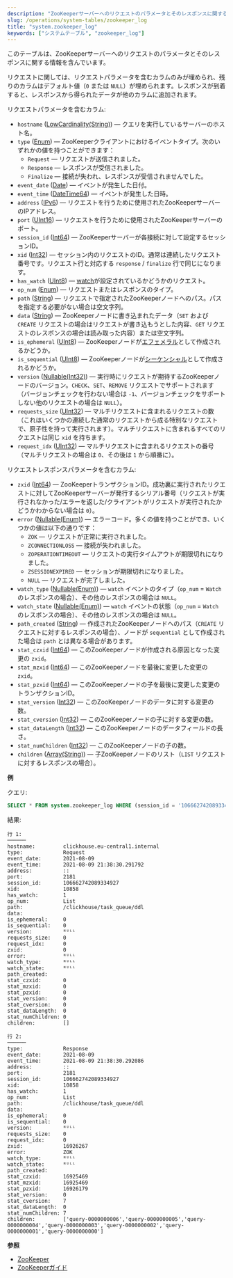 ```yaml
---
description: "ZooKeeperサーバーへのリクエストのパラメータとそのレスポンスに関する情報を含むシステムテーブル。"
slug: /operations/system-tables/zookeeper_log
title: "system.zookeeper_log"
keywords: ["システムテーブル", "zookeeper_log"]
---
```


このテーブルは、ZooKeeperサーバーへのリクエストのパラメータとそのレスポンスに関する情報を含んでいます。

リクエストに関しては、リクエストパラメータを含むカラムのみが埋められ、残りのカラムはデフォルト値（`0` または `NULL`）が埋められます。レスポンスが到着すると、レスポンスから得られたデータが他のカラムに追加されます。

リクエストパラメータを含むカラム:

- `hostname` ([LowCardinality(String)](../../sql-reference/data-types/string.md)) — クエリを実行しているサーバーのホスト名。
- `type` ([Enum](../../sql-reference/data-types/enum.md)) — ZooKeeperクライアントにおけるイベントタイプ。次のいずれかの値を持つことができます：
    - `Request` — リクエストが送信されました。
    - `Response` — レスポンスが受信されました。
    - `Finalize` — 接続が失われ、レスポンスが受信されませんでした。
- `event_date` ([Date](../../sql-reference/data-types/date.md)) — イベントが発生した日付。
- `event_time` ([DateTime64](../../sql-reference/data-types/datetime64.md)) — イベントが発生した日時。
- `address` ([IPv6](../../sql-reference/data-types/ipv6.md)) — リクエストを行うために使用されたZooKeeperサーバーのIPアドレス。
- `port` ([UInt16](../../sql-reference/data-types/int-uint.md)) — リクエストを行うために使用されたZooKeeperサーバーのポート。
- `session_id` ([Int64](../../sql-reference/data-types/int-uint.md)) — ZooKeeperサーバーが各接続に対して設定するセッションID。
- `xid` ([Int32](../../sql-reference/data-types/int-uint.md)) — セッション内のリクエストのID。通常は連続したリクエスト番号です。リクエスト行と対応する `response` / `finalize` 行で同じになります。
- `has_watch` ([UInt8](../../sql-reference/data-types/int-uint.md)) — [watch](https://zookeeper.apache.org/doc/r3.3.3/zookeeperProgrammers.html#ch_zkWatches)が設定されているかどうかのリクエスト。
- `op_num` ([Enum](../../sql-reference/data-types/enum.md)) — リクエストまたはレスポンスのタイプ。
- `path` ([String](../../sql-reference/data-types/string.md)) — リクエストで指定されたZooKeeperノードへのパス。パスを指定する必要がない場合は空文字列。
- `data` ([String](../../sql-reference/data-types/string.md)) — ZooKeeperノードに書き込まれたデータ（`SET` および `CREATE` リクエストの場合はリクエストが書き込もうとした内容、`GET` リクエストのレスポンスの場合は読み取った内容）または空文字列。
- `is_ephemeral` ([UInt8](../../sql-reference/data-types/int-uint.md)) — ZooKeeperノードが[エフェメラル](https://zookeeper.apache.org/doc/r3.3.3/zookeeperProgrammers.html#Ephemeral+Nodes)として作成されるかどうか。
- `is_sequential` ([UInt8](../../sql-reference/data-types/int-uint.md)) — ZooKeeperノードが[シーケンシャル](https://zookeeper.apache.org/doc/r3.3.3/zookeeperProgrammers.html#Sequence+Nodes+--+Unique+Naming)として作成されるかどうか。
- `version` ([Nullable(Int32)](../../sql-reference/data-types/nullable.md)) — 実行時にリクエストが期待するZooKeeperノードのバージョン。`CHECK`、`SET`、`REMOVE` リクエストでサポートされます（バージョンチェックを行わない場合は `-1`、バージョンチェックをサポートしない他のリクエストの場合は `NULL`）。
- `requests_size` ([UInt32](../../sql-reference/data-types/int-uint.md)) — マルチリクエストに含まれるリクエストの数（これはいくつかの連続した通常のリクエストから成る特別なリクエストで、原子性を持って実行されます）。マルチリクエストに含まれるすべてのリクエストは同じ `xid` を持ちます。
- `request_idx` ([UInt32](../../sql-reference/data-types/int-uint.md)) — マルチリクエストに含まれるリクエストの番号（マルチリクエストの場合は `0`、その後は `1` から順番に）。

リクエストレスポンスパラメータを含むカラム:

- `zxid` ([Int64](../../sql-reference/data-types/int-uint.md)) — ZooKeeperトランザクションID。成功裏に実行されたリクエストに対してZooKeeperサーバーが発行するシリアル番号（リクエストが実行されなかった/エラーを返した/クライアントがリクエストが実行されたかどうかわからない場合は `0`）。
- `error` ([Nullable(Enum)](../../sql-reference/data-types/nullable.md)) — エラーコード。多くの値を持つことができ、いくつかの値は以下の通りです：
    - `ZOK` — リクエストが正常に実行されました。
    - `ZCONNECTIONLOSS` — 接続が失われました。
    - `ZOPERATIONTIMEOUT` — リクエストの実行タイムアウトが期限切れになりました。
	- `ZSESSIONEXPIRED` — セッションが期限切れになりました。
    - `NULL` — リクエストが完了しました。
- `watch_type` ([Nullable(Enum)](../../sql-reference/data-types/nullable.md)) — `watch` イベントのタイプ（`op_num` = `Watch` のレスポンスの場合）、その他のレスポンスの場合は `NULL`。
- `watch_state` ([Nullable(Enum)](../../sql-reference/data-types/nullable.md)) — `watch` イベントの状態（`op_num` = `Watch` のレスポンスの場合）、その他のレスポンスの場合は `NULL`。
- `path_created` ([String](../../sql-reference/data-types/string.md)) — 作成されたZooKeeperノードへのパス（`CREATE` リクエストに対するレスポンスの場合）、ノードが `sequential` として作成された場合は `path` とは異なる場合があります。
- `stat_czxid` ([Int64](../../sql-reference/data-types/int-uint.md)) — このZooKeeperノードが作成される原因となった変更の `zxid`。
- `stat_mzxid` ([Int64](../../sql-reference/data-types/int-uint.md)) — このZooKeeperノードを最後に変更した変更の `zxid`。
- `stat_pzxid` ([Int64](../../sql-reference/data-types/int-uint.md)) — このZooKeeperノードの子を最後に変更した変更のトランザクションID。
- `stat_version` ([Int32](../../sql-reference/data-types/int-uint.md)) — このZooKeeperノードのデータに対する変更の数。
- `stat_cversion` ([Int32](../../sql-reference/data-types/int-uint.md)) — このZooKeeperノードの子に対する変更の数。
- `stat_dataLength` ([Int32](../../sql-reference/data-types/int-uint.md)) — このZooKeeperノードのデータフィールドの長さ。
- `stat_numChildren` ([Int32](../../sql-reference/data-types/int-uint.md)) — このZooKeeperノードの子の数。
- `children` ([Array(String)](../../sql-reference/data-types/array.md)) — 子ZooKeeperノードのリスト（`LIST` リクエストに対するレスポンスの場合）。

**例**

クエリ:

``` sql
SELECT * FROM system.zookeeper_log WHERE (session_id = '106662742089334927') AND (xid = '10858') FORMAT Vertical;
```

結果:

``` text
行 1:
──────
hostname:         clickhouse.eu-central1.internal
type:             Request
event_date:       2021-08-09
event_time:       2021-08-09 21:38:30.291792
address:          ::
port:             2181
session_id:       106662742089334927
xid:              10858
has_watch:        1
op_num:           List
path:             /clickhouse/task_queue/ddl
data:
is_ephemeral:     0
is_sequential:    0
version:          ᴺᵁᴸᴸ
requests_size:    0
request_idx:      0
zxid:             0
error:            ᴺᵁᴸᴸ
watch_type:       ᴺᵁᴸᴸ
watch_state:      ᴺᵁᴸᴸ
path_created:
stat_czxid:       0
stat_mzxid:       0
stat_pzxid:       0
stat_version:     0
stat_cversion:    0
stat_dataLength:  0
stat_numChildren: 0
children:         []

行 2:
──────
type:             Response
event_date:       2021-08-09
event_time:       2021-08-09 21:38:30.292086
address:          ::
port:             2181
session_id:       106662742089334927
xid:              10858
has_watch:        1
op_num:           List
path:             /clickhouse/task_queue/ddl
data:
is_ephemeral:     0
is_sequential:    0
version:          ᴺᵁᴸᴸ
requests_size:    0
request_idx:      0
zxid:             16926267
error:            ZOK
watch_type:       ᴺᵁᴸᴸ
watch_state:      ᴺᵁᴸᴸ
path_created:
stat_czxid:       16925469
stat_mzxid:       16925469
stat_pzxid:       16926179
stat_version:     0
stat_cversion:    7
stat_dataLength:  0
stat_numChildren: 7
children:         ['query-0000000006','query-0000000005','query-0000000004','query-0000000003','query-0000000002','query-0000000001','query-0000000000']
```

**参照**

- [ZooKeeper](../../operations/tips.md#zookeeper)
- [ZooKeeperガイド](https://zookeeper.apache.org/doc/r3.3.3/zookeeperProgrammers.html)
